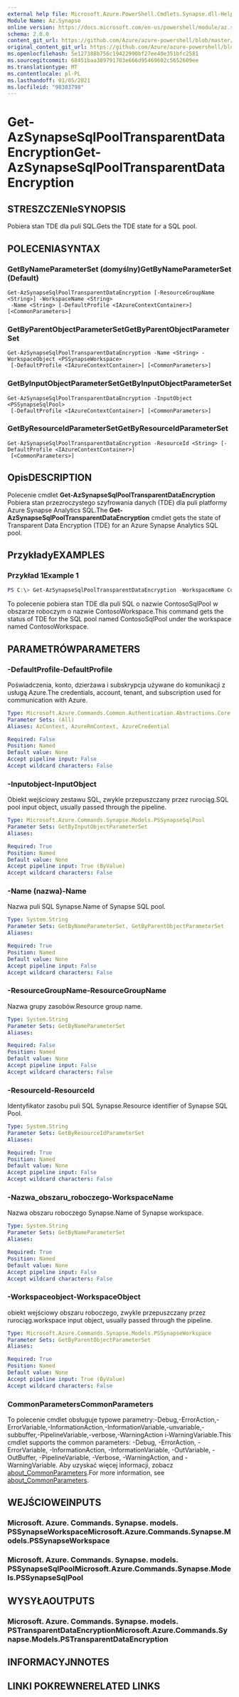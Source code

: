 ```yaml
---
external help file: Microsoft.Azure.PowerShell.Cmdlets.Synapse.dll-Help.xml
Module Name: Az.Synapse
online version: https://docs.microsoft.com/en-us/powershell/module/az.synapse/get-azsynapsesqlpooltransparentdataencryption
schema: 2.0.0
content_git_url: https://github.com/Azure/azure-powershell/blob/master/src/Synapse/Synapse/help/Get-AzSynapseSqlPoolTransparentDataEncryption.md
original_content_git_url: https://github.com/Azure/azure-powershell/blob/master/src/Synapse/Synapse/help/Get-AzSynapseSqlPoolTransparentDataEncryption.md
ms.openlocfilehash: 5e127388b756c19422990bf27ee40e351bfc2581
ms.sourcegitcommit: 68451baa389791703e666d95469602c5652609ee
ms.translationtype: MT
ms.contentlocale: pl-PL
ms.lasthandoff: 01/05/2021
ms.locfileid: "98383798"
---
```

# <span data-ttu-id="df3a0-101">Get-AzSynapseSqlPoolTransparentDataEncryption</span><span class="sxs-lookup"><span data-stu-id="df3a0-101">Get-AzSynapseSqlPoolTransparentDataEncryption</span></span>

## <span data-ttu-id="df3a0-102">STRESZCZENIe</span><span class="sxs-lookup"><span data-stu-id="df3a0-102">SYNOPSIS</span></span>
<span data-ttu-id="df3a0-103">Pobiera stan TDE dla puli SQL.</span><span class="sxs-lookup"><span data-stu-id="df3a0-103">Gets the TDE state for a SQL pool.</span></span>

## <span data-ttu-id="df3a0-104">POLECENIA</span><span class="sxs-lookup"><span data-stu-id="df3a0-104">SYNTAX</span></span>

### <span data-ttu-id="df3a0-105">GetByNameParameterSet (domyślny)</span><span class="sxs-lookup"><span data-stu-id="df3a0-105">GetByNameParameterSet (Default)</span></span>
```
Get-AzSynapseSqlPoolTransparentDataEncryption [-ResourceGroupName <String>] -WorkspaceName <String>
 -Name <String> [-DefaultProfile <IAzureContextContainer>] [<CommonParameters>]
```

### <span data-ttu-id="df3a0-106">GetByParentObjectParameterSet</span><span class="sxs-lookup"><span data-stu-id="df3a0-106">GetByParentObjectParameterSet</span></span>
```
Get-AzSynapseSqlPoolTransparentDataEncryption -Name <String> -WorkspaceObject <PSSynapseWorkspace>
 [-DefaultProfile <IAzureContextContainer>] [<CommonParameters>]
```

### <span data-ttu-id="df3a0-107">GetByInputObjectParameterSet</span><span class="sxs-lookup"><span data-stu-id="df3a0-107">GetByInputObjectParameterSet</span></span>
```
Get-AzSynapseSqlPoolTransparentDataEncryption -InputObject <PSSynapseSqlPool>
 [-DefaultProfile <IAzureContextContainer>] [<CommonParameters>]
```

### <span data-ttu-id="df3a0-108">GetByResourceIdParameterSet</span><span class="sxs-lookup"><span data-stu-id="df3a0-108">GetByResourceIdParameterSet</span></span>
```
Get-AzSynapseSqlPoolTransparentDataEncryption -ResourceId <String> [-DefaultProfile <IAzureContextContainer>]
 [<CommonParameters>]
```

## <span data-ttu-id="df3a0-109">Opis</span><span class="sxs-lookup"><span data-stu-id="df3a0-109">DESCRIPTION</span></span>
<span data-ttu-id="df3a0-110">Polecenie cmdlet **Get-AzSynapseSqlPoolTransparentDataEncryption** Pobiera stan przezroczystego szyfrowania danych (TDE) dla puli platformy Azure Synapse Analytics SQL.</span><span class="sxs-lookup"><span data-stu-id="df3a0-110">The **Get-AzSynapseSqlPoolTransparentDataEncryption** cmdlet gets the state of Transparent Data Encryption (TDE) for an Azure Synapse Analytics SQL pool.</span></span>

## <span data-ttu-id="df3a0-111">Przykłady</span><span class="sxs-lookup"><span data-stu-id="df3a0-111">EXAMPLES</span></span>

### <span data-ttu-id="df3a0-112">Przykład 1</span><span class="sxs-lookup"><span data-stu-id="df3a0-112">Example 1</span></span>
```powershell
PS C:\> Get-AzSynapseSqlPoolTransparentDataEncryption -WorkspaceName ContosoWorkspace -Name ContosoSqlPool
```

<span data-ttu-id="df3a0-113">To polecenie pobiera stan TDE dla puli SQL o nazwie ContosoSqlPool w obszarze roboczym o nazwie ContosoWorkspace.</span><span class="sxs-lookup"><span data-stu-id="df3a0-113">This command gets the status of TDE for the SQL pool named ContosoSqlPool under the workspace named ContosoWorkspace.</span></span>

## <span data-ttu-id="df3a0-114">PARAMETRÓW</span><span class="sxs-lookup"><span data-stu-id="df3a0-114">PARAMETERS</span></span>

### <span data-ttu-id="df3a0-115">-DefaultProfile</span><span class="sxs-lookup"><span data-stu-id="df3a0-115">-DefaultProfile</span></span>
<span data-ttu-id="df3a0-116">Poświadczenia, konto, dzierżawa i subskrypcja używane do komunikacji z usługą Azure.</span><span class="sxs-lookup"><span data-stu-id="df3a0-116">The credentials, account, tenant, and subscription used for communication with Azure.</span></span>

```yaml
Type: Microsoft.Azure.Commands.Common.Authentication.Abstractions.Core.IAzureContextContainer
Parameter Sets: (All)
Aliases: AzContext, AzureRmContext, AzureCredential

Required: False
Position: Named
Default value: None
Accept pipeline input: False
Accept wildcard characters: False
```

### <span data-ttu-id="df3a0-117">-Inputobject</span><span class="sxs-lookup"><span data-stu-id="df3a0-117">-InputObject</span></span>
<span data-ttu-id="df3a0-118">Obiekt wejściowy zestawu SQL, zwykle przepuszczany przez rurociąg.</span><span class="sxs-lookup"><span data-stu-id="df3a0-118">SQL pool input object, usually passed through the pipeline.</span></span>

```yaml
Type: Microsoft.Azure.Commands.Synapse.Models.PSSynapseSqlPool
Parameter Sets: GetByInputObjectParameterSet
Aliases:

Required: True
Position: Named
Default value: None
Accept pipeline input: True (ByValue)
Accept wildcard characters: False
```

### <span data-ttu-id="df3a0-119">-Name (nazwa)</span><span class="sxs-lookup"><span data-stu-id="df3a0-119">-Name</span></span>
<span data-ttu-id="df3a0-120">Nazwa puli SQL Synapse.</span><span class="sxs-lookup"><span data-stu-id="df3a0-120">Name of Synapse SQL pool.</span></span>

```yaml
Type: System.String
Parameter Sets: GetByNameParameterSet, GetByParentObjectParameterSet
Aliases:

Required: True
Position: Named
Default value: None
Accept pipeline input: False
Accept wildcard characters: False
```

### <span data-ttu-id="df3a0-121">-ResourceGroupName</span><span class="sxs-lookup"><span data-stu-id="df3a0-121">-ResourceGroupName</span></span>
<span data-ttu-id="df3a0-122">Nazwa grupy zasobów.</span><span class="sxs-lookup"><span data-stu-id="df3a0-122">Resource group name.</span></span>

```yaml
Type: System.String
Parameter Sets: GetByNameParameterSet
Aliases:

Required: False
Position: Named
Default value: None
Accept pipeline input: False
Accept wildcard characters: False
```

### <span data-ttu-id="df3a0-123">-ResourceId</span><span class="sxs-lookup"><span data-stu-id="df3a0-123">-ResourceId</span></span>
<span data-ttu-id="df3a0-124">Identyfikator zasobu puli SQL Synapse.</span><span class="sxs-lookup"><span data-stu-id="df3a0-124">Resource identifier of Synapse SQL Pool.</span></span>

```yaml
Type: System.String
Parameter Sets: GetByResourceIdParameterSet
Aliases:

Required: True
Position: Named
Default value: None
Accept pipeline input: False
Accept wildcard characters: False
```

### <span data-ttu-id="df3a0-125">-Nazwa_obszaru_roboczego</span><span class="sxs-lookup"><span data-stu-id="df3a0-125">-WorkspaceName</span></span>
<span data-ttu-id="df3a0-126">Nazwa obszaru roboczego Synapse.</span><span class="sxs-lookup"><span data-stu-id="df3a0-126">Name of Synapse workspace.</span></span>

```yaml
Type: System.String
Parameter Sets: GetByNameParameterSet
Aliases:

Required: True
Position: Named
Default value: None
Accept pipeline input: False
Accept wildcard characters: False
```

### <span data-ttu-id="df3a0-127">-Workspaceobject</span><span class="sxs-lookup"><span data-stu-id="df3a0-127">-WorkspaceObject</span></span>
<span data-ttu-id="df3a0-128">obiekt wejściowy obszaru roboczego, zwykle przepuszczany przez rurociąg.</span><span class="sxs-lookup"><span data-stu-id="df3a0-128">workspace input object, usually passed through the pipeline.</span></span>

```yaml
Type: Microsoft.Azure.Commands.Synapse.Models.PSSynapseWorkspace
Parameter Sets: GetByParentObjectParameterSet
Aliases:

Required: True
Position: Named
Default value: None
Accept pipeline input: True (ByValue)
Accept wildcard characters: False
```

### <span data-ttu-id="df3a0-129">CommonParameters</span><span class="sxs-lookup"><span data-stu-id="df3a0-129">CommonParameters</span></span>
<span data-ttu-id="df3a0-130">To polecenie cmdlet obsługuje typowe parametry:-Debug,-ErrorAction,-ErrorVariable,-InformationAction,-InformationVariable,-unvariable,-subbuffer,-PipelineVariable,-verbose,-WarningAction i-WarningVariable.</span><span class="sxs-lookup"><span data-stu-id="df3a0-130">This cmdlet supports the common parameters: -Debug, -ErrorAction, -ErrorVariable, -InformationAction, -InformationVariable, -OutVariable, -OutBuffer, -PipelineVariable, -Verbose, -WarningAction, and -WarningVariable.</span></span> <span data-ttu-id="df3a0-131">Aby uzyskać więcej informacji, zobacz [about_CommonParameters](http://go.microsoft.com/fwlink/?LinkID=113216).</span><span class="sxs-lookup"><span data-stu-id="df3a0-131">For more information, see [about_CommonParameters](http://go.microsoft.com/fwlink/?LinkID=113216).</span></span>

## <span data-ttu-id="df3a0-132">WEJŚCIOWE</span><span class="sxs-lookup"><span data-stu-id="df3a0-132">INPUTS</span></span>

### <span data-ttu-id="df3a0-133">Microsoft. Azure. Commands. Synapse. models. PSSynapseWorkspace</span><span class="sxs-lookup"><span data-stu-id="df3a0-133">Microsoft.Azure.Commands.Synapse.Models.PSSynapseWorkspace</span></span>

### <span data-ttu-id="df3a0-134">Microsoft. Azure. Commands. Synapse. models. PSSynapseSqlPool</span><span class="sxs-lookup"><span data-stu-id="df3a0-134">Microsoft.Azure.Commands.Synapse.Models.PSSynapseSqlPool</span></span>

## <span data-ttu-id="df3a0-135">WYSYŁA</span><span class="sxs-lookup"><span data-stu-id="df3a0-135">OUTPUTS</span></span>

### <span data-ttu-id="df3a0-136">Microsoft. Azure. Commands. Synapse. models. PSTransparentDataEncryption</span><span class="sxs-lookup"><span data-stu-id="df3a0-136">Microsoft.Azure.Commands.Synapse.Models.PSTransparentDataEncryption</span></span>

## <span data-ttu-id="df3a0-137">INFORMACYJN</span><span class="sxs-lookup"><span data-stu-id="df3a0-137">NOTES</span></span>

## <span data-ttu-id="df3a0-138">LINKI POKREWNE</span><span class="sxs-lookup"><span data-stu-id="df3a0-138">RELATED LINKS</span></span>

